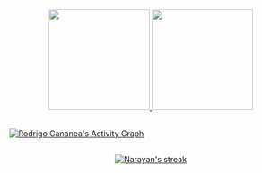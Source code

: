 
##
<div align="center">
  <a href="https://github.com/rodrigocananea">
  <img height="180em" src="https://github-readme-stats.vercel.app/api?username=rodrigocananea&show_icons=true&theme=tokyonight&include_all_commits=true&count_private=true"/>
  <img height="180em" src="https://github-readme-stats.vercel.app/api/top-langs/?username=rodrigocananea&layout=compact&langs_count=7&theme=tokyonight"/>
</div>

  
##

<a href="https://github.com/rodrigocananea/github-readme-activity-graph"><img alt="Rodrigo Cananea's Activity Graph" src="https://activity-graph.herokuapp.com/graph?username=rodrigocananea&bg_color=1A1B27&color=70A4FC&line=70A4FC&point=FFFFFF&hide_border=true" /></a>

##
  
<p align="center">
    <a href="https://github.com/rodrigocananea/github-readme-streak-stats">
        <img title="🔥 Get streak stats for your profile at git.io/streak-stats" alt="Narayan's streak" src="https://github-readme-streak-stats.herokuapp.com/?user=rodrigocananea&theme=tokyonight"/>
    </a>
</p>
